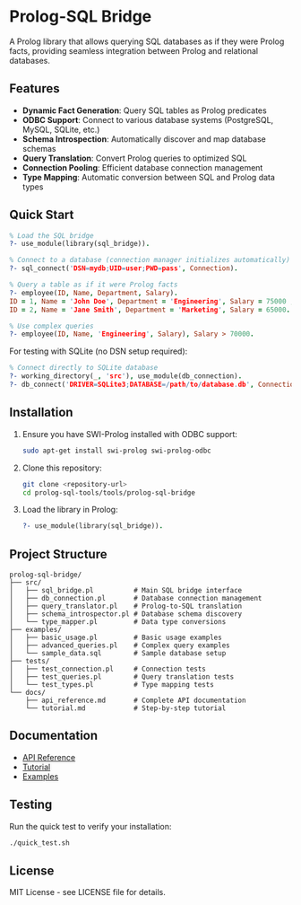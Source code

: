 # Prolog-SQL Bridge

A Prolog library that allows querying SQL databases as if they were Prolog facts, providing seamless integration between Prolog and relational databases.

## Features

- **Dynamic Fact Generation**: Query SQL tables as Prolog predicates
- **ODBC Support**: Connect to various database systems (PostgreSQL, MySQL, SQLite, etc.)
- **Schema Introspection**: Automatically discover and map database schemas
- **Query Translation**: Convert Prolog queries to optimized SQL
- **Connection Pooling**: Efficient database connection management
- **Type Mapping**: Automatic conversion between SQL and Prolog data types

## Quick Start

```prolog
% Load the SQL bridge
?- use_module(library(sql_bridge)).

% Connect to a database (connection manager initializes automatically)
?- sql_connect('DSN=mydb;UID=user;PWD=pass', Connection).

% Query a table as if it were Prolog facts
?- employee(ID, Name, Department, Salary).
ID = 1, Name = 'John Doe', Department = 'Engineering', Salary = 75000 ;
ID = 2, Name = 'Jane Smith', Department = 'Marketing', Salary = 65000.

% Use complex queries
?- employee(ID, Name, 'Engineering', Salary), Salary > 70000.
```

For testing with SQLite (no DSN setup required):
```prolog
% Connect directly to SQLite database
?- working_directory(_, 'src'), use_module(db_connection).
?- db_connect('DRIVER=SQLite3;DATABASE=/path/to/database.db', Connection).
```

## Installation

1. Ensure you have SWI-Prolog installed with ODBC support:
   ```bash
   sudo apt-get install swi-prolog swi-prolog-odbc
   ```

2. Clone this repository:
   ```bash
   git clone <repository-url>
   cd prolog-sql-tools/tools/prolog-sql-bridge
   ```

3. Load the library in Prolog:
   ```prolog
   ?- use_module(library(sql_bridge)).
   ```

## Project Structure

```
prolog-sql-bridge/
├── src/
│   ├── sql_bridge.pl          # Main SQL bridge interface
│   ├── db_connection.pl       # Database connection management
│   ├── query_translator.pl    # Prolog-to-SQL translation
│   ├── schema_introspector.pl # Database schema discovery
│   └── type_mapper.pl         # Data type conversions
├── examples/
│   ├── basic_usage.pl         # Basic usage examples
│   ├── advanced_queries.pl    # Complex query examples
│   └── sample_data.sql        # Sample database setup
├── tests/
│   ├── test_connection.pl     # Connection tests
│   ├── test_queries.pl        # Query translation tests
│   └── test_types.pl          # Type mapping tests
└── docs/
    ├── api_reference.md       # Complete API documentation
    └── tutorial.md            # Step-by-step tutorial
```

## Documentation

- [API Reference](docs/api_reference.md)
- [Tutorial](docs/tutorial.md)
- [Examples](examples/)

## Testing

Run the quick test to verify your installation:

```bash
./quick_test.sh
```

## License

MIT License - see LICENSE file for details.
